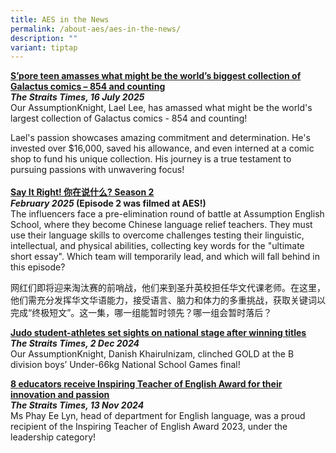 ```yaml
---
title: AES in the News
permalink: /about-aes/aes-in-the-news/
description: ""
variant: tiptap
---
```

<p><strong><a href="https://www.straitstimes.com/life/entertainment/spore-teen-amasses-what-might-be-the-worlds-biggest-collection-of-galactus-comics-854-and-counting" rel="noopener noreferrer nofollow" target="_blank">S’pore teen amasses what might be the world’s biggest collection of Galactus comics – 854 and counting</a></strong>
<br><strong><em>The Straits Times, 16 July 2025</em></strong>
<br>Our AssumptionKnight, Lael Lee, has amassed what might be the world's
largest collection of Galactus comics - 854 and counting!</p>
<p>Lael's passion showcases amazing commitment and determination. He's invested
over $16,000, saved his allowance, and even interned at a comic shop to
fund his unique collection. His journey is a true testament to pursuing
passions with unwavering focus!
<br>
<br><strong><a href="https://www.mewatch.sg/watch/Say-It-Right-S2-E2-518950" rel="noopener noreferrer nofollow" target="_blank"><u>Say It Right! 你在说什么? Season 2</u></a></strong>
<br><strong><em>February 2025 </em>(Episode 2 was filmed at AES!)</strong>
<br>The influencers face a pre-elimination round of battle at Assumption English
School, where they become Chinese language relief teachers. They must use
their language skills to overcome challenges testing their linguistic,
intellectual, and physical abilities, collecting key words for the "ultimate
short essay". Which team will temporarily lead, and which will fall behind
in this episode?</p>
<p>网红们即将迎来淘汰赛的前哨战，他们来到圣升英校担任华文代课老师。在这里，他们需充分发挥华文华语能力，接受语言、脑力和体力的多重挑战，获取关键词以完成“终极短文”。这一集，哪一组能暂时领先？哪一组会暂时落后？</p>
<p></p>
<p><strong><a href="https://www.straitstimes.com/sport/judo-student-athletes-set-sights-on-national-stage-after-winning-at-national-school-games?fbclid=PAQ0xDSwKrxE5leHRuA2FlbQIxMQABp6j-jAS3ToowrqDKb46_f1j9hDltxO4vu9l4uRlBGYcsLWHrk8uxPONX90Ja_aem_PK2RADsWprU6OAl2efU5sA" rel="noopener noreferrer nofollow" target="_blank"><u>Judo student-athletes set sights on national stage after winning titles</u></a></strong>
<br><strong><em>The Straits Times, 2 Dec 2024</em></strong>
<br>Our AssumptionKnight, Danish Khairulnizam, clinched GOLD at the B division
boys’ Under-66kg National School Games final!
<br>
</p>
<p><strong><a href="https://www.straitstimes.com/singapore/parenting-education/8-educators-receive-inspiring-teacher-of-english-award-for-their-innovation-and-passion" rel="noopener noreferrer nofollow" target="_blank"><u>8 educators receive Inspiring Teacher of English Award for their innovation and passion</u></a></strong>
<br><strong><em>The Straits Times, 13 Nov 2024</em></strong>
<br>Ms Phay Ee Lyn, head of department for English language, was a proud recipient
of the Inspiring Teacher of English Award 2023, under the leadership category!</p>
<p>
<br>
</p>